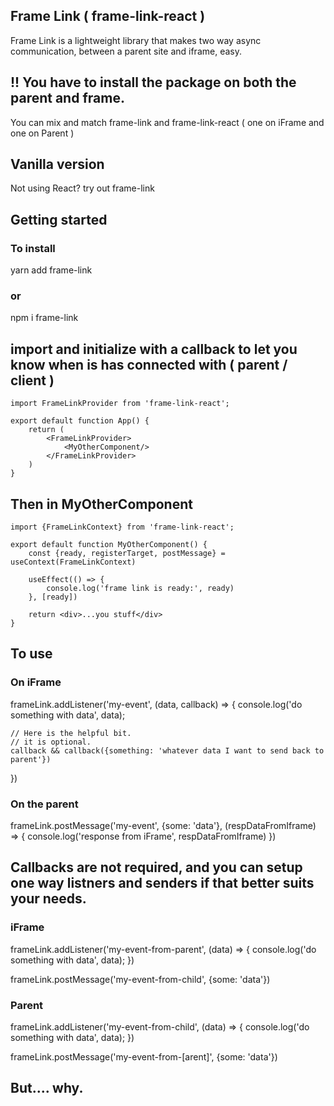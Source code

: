## Frame Link ( frame-link-react )

Frame Link is a lightweight library that makes two way async communication, between a parent site and iframe, easy.

## !! You have to install the package on both the parent and frame.

You can mix and match frame-link and frame-link-react ( one on iFrame and one on Parent )

## Vanilla version

Not using React? try out frame-link

## Getting started

### To install

yarn add frame-link

### or

npm i frame-link

## import and initialize with a callback to let you know when is has connected with ( parent / client )

```
import FrameLinkProvider from 'frame-link-react';

export default function App() {
    return (
        <FrameLinkProvider>
            <MyOtherComponent/>
        </FrameLinkProvider>
    )
}
```

## Then in MyOtherComponent

```
import {FrameLinkContext} from 'frame-link-react';

export default function MyOtherComponent() {
    const {ready, registerTarget, postMessage} = useContext(FrameLinkContext)

    useEffect(() => {
        console.log('frame link is ready:', ready)
    }, [ready])

    return <div>...you stuff</div>
}
```

## To use

### On iFrame

frameLink.addListener('my-event', (data, callback) => {
console.log('do something with data', data);

    // Here is the helpful bit.
    // it is optional.
    callback && callback({something: 'whatever data I want to send back to parent'})

})

### On the parent

frameLink.postMessage('my-event', {some: 'data'}, (respDataFromIframe) => {
console.log('response from iFrame', respDataFromIframe)
})

## Callbacks are not required, and you can setup one way listners and senders if that better suits your needs.

### iFrame

frameLink.addListener('my-event-from-parent', (data) => {
console.log('do something with data', data);
})

frameLink.postMessage('my-event-from-child', {some: 'data'})

### Parent

frameLink.addListener('my-event-from-child', (data) => {
console.log('do something with data', data);
})

frameLink.postMessage('my-event-from-[arent]', {some: 'data'})

## But.... why.

```

```
